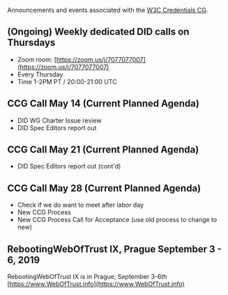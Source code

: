 Announcements and events associated with the [W3C Credentials CG](https://w3c-ccg.github.io).

## (Ongoing) Weekly dedicated DID calls on Thursdays

- Zoom room: [https://zoom.us/j/7077077007](https://zoom.us/j/7077077007)
- Every Thursday
- Time 1-2PM PT / 20:00-21:00 UTC

## CCG Call May 14 (Current Planned Agenda)
- DID WG Charter Issue review
- DID Spec Editors report out

## CCG Call May 21 (Current Planned Agenda)
- DID Spec Editors report out (cont'd)

## CCG Call May 28 (Current Planned Agenda)
- Check if we do want to meet after labor day
- New CCG Process
- New CCG Process Call for Acceptance (use old process to change to new)

## RebootingWebOfTrust IX, Prague September 3 - 6, 2019

RebootingWebOfTrust IX is in Prague, September 3-6th [https://www.WebOfTrust.info](https://www.WebOfTrust.info)

